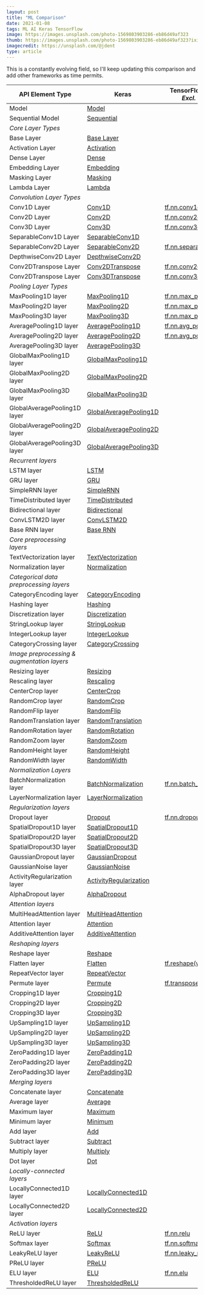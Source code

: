 ```yaml
---
layout: post
title: "ML Comparison"
date: 2021-01-08
tags: ML AI Keras TensorFlow
image: https://images.unsplash.com/photo-1569803903286-eb86d49af323
thumb: https://images.unsplash.com/photo-1569803903286-eb86d49af323?ixid=MXwxMjA3fDB8MHxzZWFyY2h8MTN8fGNvbXBhcmlzb258ZW58MHx8MHw%3D&ixlib=rb-1.2.1&auto=format&fit=crop&w=500&q=60
imagecredit: https://unsplash.com/@jdent
type: article
---
```


This is a constantly evolving field, so I'll keep updating this comparison and add other frameworks as time permits.


| API Element Type                            | Keras                                                                                                              | TensorFlow (Python)  *Excl. tf.keras*                                                                             |     |
| ------------------------------------------- | ------------------------------------------------------------------------------------------------------------------ | ------------------------------------------------------------------------------------------------- | --- |
| Model                                       | [Model](https://keras.io/api/models/model/)                                                                        |                                                                                                   |     |
| Sequential Model                            | [Sequential](https://keras.io/api/models/sequential/#sequential-class)                                             |                                                                                                   |     |
| *Core Layer Types*                          |
| Base Layer                                  | [Base Layer](https://keras.io/api/layers/base_layer/)                                                              |                                                                                                   |     |
| Activation Layer                            | [Activation](https://keras.io/api/layers/core_layers/activation)                                                   |                                                                                                   |     |
| Dense Layer                                 | [Dense](https://keras.io/api/layers/core_layers/dense)                                                             |                                                                                                   |     |
| Embedding Layer                             | [Embedding](https://keras.io/api/layers/core_layers/embedding)                                                     |                                                                                                   |     |
| Masking Layer                               | [Masking](https://keras.io/api/layers/core_layers/masking)                                                         |                                                                                                   |     |
| Lambda Layer                                | [Lambda](https://keras.io/api/layers/core_layers/lambda)                                                           |                                                                                                   |     |
| *Convolution Layer Types*                   |
| Conv1D Layer                                | [Conv1D](https://keras.io/api/layers/convolution_layers/convolution1d)                                             | [tf.nn.conv1d](https://www.tensorflow.org/api_docs/python/tf/nn/conv1d)                           |     |
| Conv2D Layer                                | [Conv2D](https://keras.io/api/layers/convolution_layers/convolution2d)                                             | [tf.nn.conv2d](https://www.tensorflow.org/api_docs/python/tf/nn/conv2d)                           |     |
| Conv3D Layer                                | [Conv3D](https://keras.io/api/layers/convolution_layers/convolution3d)                                             | [tf.nn.conv3d](https://www.tensorflow.org/api_docs/python/tf/nn/conv3d)                           |     |
| SeparableConv1D Layer                       | [SeparableConv1D](https://keras.io/api/layers/convolution_layers/separable_convolution1d)                          | []()                                                                                              |     |
| SeparableConv2D Layer                       | [SeparableConv2D](https://keras.io/api/layers/convolution_layers/separable_convolution2d)                          | [tf.nn.separable_conv2d](https://www.tensorflow.org/api_docs/python/tf/nn/separable_conv2d)       |     |
| DepthwiseConv2D Layer                       | [DepthwiseConv2D](https://keras.io/api/layers/convolution_layers/depthwise_convolution2d)                          | []()                                                                                              |     |
| Conv2DTranspose Layer                       | [Conv2DTranspose](https://keras.io/api/layers/convolution_layers/convolution2d_transpose)                          | [tf.nn.conv2d_transpose](https://www.tensorflow.org/api_docs/python/tf/nn/conv2d_transpose)       |     |
| Conv2DTranspose Layer                       | [Conv3DTranspose](https://keras.io/api/layers/convolution_layers/convolution3d_transpose)                          | [tf.nn.conv3d_transpose](https://www.tensorflow.org/api_docs/python/tf/nn/conv3d_transpose)       |     |
| *Pooling Layer Types*                       |
| MaxPooling1D layer                          | [MaxPooling1D](https://keras.io/api/layers/pooling_layers/max_pooling1d)                                           | [tf.nn.max_pool1d](https://www.tensorflow.org/api_docs/python/tf/nn/max_pool1d)                   |     |
| MaxPooling2D layer                          | [MaxPooling2D](https://keras.io/api/layers/pooling_layers/max_pooling2d)                                           | [tf.nn.max_pool2d](https://www.tensorflow.org/api_docs/python/tf/nn/max_pool2d)                   |     |
| MaxPooling3D layer                          | [MaxPooling3D](https://keras.io/api/layers/pooling_layers/max_pooling3d)                                           | [tf.nn.max_pool3d](https://www.tensorflow.org/api_docs/python/tf/nn/max_pool3d)                   |
| AveragePooling1D layer                      | [AveragePooling1D](https://keras.io/api/layers/pooling_layers/average_pooling1d)                                   | [tf.nn.avg_pool1d](https://www.tensorflow.org/api_docs/python/tf/nn/avg_pool1d)                   |     |
| AveragePooling2D layer                      | [AveragePooling2D](https://keras.io/api/layers/pooling_layers/average_pooling2d)                                   | [tf.nn.avg_pool2d](https://www.tensorflow.org/api_docs/python/tf/nn/avg_pool2d)                   |     |
| AveragePooling3D layer                      | [AveragePooling3D](https://keras.io/api/layers/pooling_layers/average_pooling3d)                                   | []()                                                                                              |     |
| GlobalMaxPooling1D layer                    | [GlobalMaxPooling1D](https://keras.io/api/layers/pooling_layers/global_max_pooling1d)                              | []()                                                                                              |     |
| GlobalMaxPooling2D layer                    | [GlobalMaxPooling2D](https://keras.io/api/layers/pooling_layers/global_max_pooling2d)                              | []()                                                                                              |
| GlobalMaxPooling3D layer                    | [GlobalMaxPooling3D](https://keras.io/api/layers/pooling_layers/global_max_pooling3d)                              | []()                                                                                              |
| GlobalAveragePooling1D layer                | [GlobalAveragePooling1D](https://keras.io/api/layers/pooling_layers/global_average_pooling1d)                      | []()                                                                                              |
| GlobalAveragePooling2D layer                | [GlobalAveragePooling2D](https://keras.io/api/layers/pooling_layers/global_average_pooling2d)                      | []()                                                                                              |
| GlobalAveragePooling3D layer                | [GlobalAveragePooling3D](https://keras.io/api/layers/pooling_layers/global_average_pooling3d)                      | []()                                                                                              |
| *Recurrent layers*                          |
| LSTM layer                                  | [LSTM](https://keras.io/api/layers/recurrent_layers/lstm)                                                          |
| GRU layer                                   | [GRU](https://keras.io/api/layers/recurrent_layers/gru)                                                            |
| SimpleRNN layer                             | [SimpleRNN](https://keras.io/api/layers/recurrent_layers/simple_rnn)                                               |
| TimeDistributed layer                       | [TimeDistributed](https://keras.io/api/layers/recurrent_layers/time_distributed)                                   |
| Bidirectional layer                         | [Bidirectional](https://keras.io/api/layers/recurrent_layers/bidirectional)                                        |
| ConvLSTM2D layer                            | [ConvLSTM2D](https://keras.io/api/layers/recurrent_layers/conv_lstm2d)                                             |
| Base RNN layer                              | [Base RNN](https://keras.io/api/layers/recurrent_layers/rnn)                                                       |
| *Core preprocessing layers*                 |
| TextVectorization layer                     | [TextVectorization](https://keras.io/api/layers/preprocessing_layers/core_preprocessing_layers/text_vectorization) |
| Normalization layer                         | [Normalization](https://keras.io/api/layers/preprocessing_layers/core_preprocessing_layers/normalization)          |
| *Categorical data preprocessing layers*     |
| CategoryEncoding layer                      | [CategoryEncoding](https://keras.io/api/layers/preprocessing_layers/categorical/category_encoding)                 |
| Hashing layer                               | [Hashing](https://keras.io/api/layers/preprocessing_layers/categorical/hashing)                                    |
| Discretization layer                        | [Discretization](https://keras.io/api/layers/preprocessing_layers/categorical/discretization)                      |
| StringLookup layer                          | [StringLookup](https://keras.io/api/layers/preprocessing_layers/categorical/string_lookup)                         |
| IntegerLookup layer                         | [IntegerLookup](https://keras.io/api/layers/preprocessing_layers/categorical/integer_lookup)                       |
| CategoryCrossing layer                      | [CategoryCrossing](https://keras.io/api/layers/preprocessing_layers/categorical/category_crossing)                 |
| *Image preprocessing & augmentation layers* |
| Resizing layer                              | [Resizing](https://keras.io/api/layers/preprocessing_layers/image_preprocessing/resizing)                          |
| Rescaling layer                             | [Rescaling](https://keras.io/api/layers/preprocessing_layers/image_preprocessing/rescaling)                        |
| CenterCrop layer                            | [CenterCrop](https://keras.io/api/layers/preprocessing_layers/image_preprocessing/center_crop)                     |
| RandomCrop layer                            | [RandomCrop](https://keras.io/api/layers/preprocessing_layers/image_preprocessing/random_crop)                     |
| RandomFlip layer                            | [RandomFlip](https://keras.io/api/layers/preprocessing_layers/image_preprocessing/random_flip)                     |
| RandomTranslation layer                     | [RandomTranslation](https://keras.io/api/layers/preprocessing_layers/image_preprocessing/random_translation)       |
| RandomRotation layer                        | [RandomRotation](https://keras.io/api/layers/preprocessing_layers/image_preprocessing/random_rotation)             |
| RandomZoom layer                            | [RandomZoom](https://keras.io/api/layers/preprocessing_layers/image_preprocessing/random_zoom)                     |
| RandomHeight layer                          | [RandomHeight](https://keras.io/api/layers/preprocessing_layers/image_preprocessing/random_height)                 |
| RandomWidth layer                           | [RandomWidth](https://keras.io/api/layers/preprocessing_layers/image_preprocessing/random_width)                   |
| *Normalization Layers*                      |
| BatchNormalization layer                    | [BatchNormalization](https://keras.io/api/layers/normalization_layers/batch_normalization)                         | [tf.nn.batch_normalization](https://www.tensorflow.org/api_docs/python/tf/nn/batch_normalization) |
| LayerNormalization layer                    | [LayerNormalization](https://keras.io/api/layers/normalization_layers/layer_normalization)                         |
| *Regularization layers*                     |
| Dropout layer                               | [Dropout](https://keras.io/api/layers/regularization_layers/dropout)                                               | [tf.nn.dropout](https://www.tensorflow.org/api_docs/python/tf/nn/dropout)                         |
| SpatialDropout1D layer                      | [SpatialDropout1D](https://keras.io/api/layers/regularization_layers/spatial_dropout1d)                            |
| SpatialDropout2D layer                      | [SpatialDropout2D](https://keras.io/api/layers/regularization_layers/spatial_dropout2d)                            |
| SpatialDropout3D layer                      | [SpatialDropout3D](https://keras.io/api/layers/regularization_layers/spatial_dropout3d)                            |
| GaussianDropout layer                       | [GaussianDropout](https://keras.io/api/layers/regularization_layers/gaussian_dropout)                              |
| GaussianNoise layer                         | [GaussianNoise](https://keras.io/api/layers/regularization_layers/gaussian_noise)                                  |
| ActivityRegularization layer                | [ActivityRegularization](https://keras.io/api/layers/regularization_layers/activity_regularization)                |
| AlphaDropout layer                          | [AlphaDropout](https://keras.io/api/layers/regularization_layers/alpha_dropout)                                    |
| *Attention layers*                          |
| MultiHeadAttention layer                    | [MultiHeadAttention](https://keras.io/api/layers/attention_layers/multi_head_attention)                            |
| Attention layer                             | [Attention](https://keras.io/api/layers/attention_layers/attention)                                                |
| AdditiveAttention layer                     | [AdditiveAttention](https://keras.io/api/layers/attention_layers/additive_attention)                               |
| *Reshaping layers*                          |
| Reshape layer                               | [Reshape](https://keras.io/api/layers/reshaping_layers/reshape)                                                    |
| Flatten layer                               | [Flatten](https://keras.io/api/layers/reshaping_layers/flatten)                                                    | [tf.reshape(w,[-1])](https://www.tensorflow.org/api_docs/python/tf/reshape)                       |
| RepeatVector layer                          | [RepeatVector](https://keras.io/api/layers/reshaping_layers/repeat_vector)                                         |
| Permute layer                               | [Permute](https://keras.io/api/layers/reshaping_layers/permute)                                                    | [tf.transpose](https://www.tensorflow.org/api_docs/python/tf/transpose)                           |
| Cropping1D layer                            | [Cropping1D](https://keras.io/api/layers/reshaping_layers/cropping1d)                                              |
| Cropping2D layer                            | [Cropping2D](https://keras.io/api/layers/reshaping_layers/cropping2d)                                              |
| Cropping3D layer                            | [Cropping3D](https://keras.io/api/layers/reshaping_layers/cropping3d)                                              |
| UpSampling1D layer                          | [UpSampling1D](https://keras.io/api/layers/reshaping_layers/up_sampling1d)                                         |
| UpSampling2D layer                          | [UpSampling2D](https://keras.io/api/layers/reshaping_layers/up_sampling2d)                                         |
| UpSampling3D layer                          | [UpSampling3D](https://keras.io/api/layers/reshaping_layers/up_sampling3d)                                         |
| ZeroPadding1D layer                         | [ZeroPadding1D](https://keras.io/api/layers/reshaping_layers/zero_padding1d)                                       |
| ZeroPadding2D layer                         | [ZeroPadding2D](https://keras.io/api/layers/reshaping_layers/zero_padding2d)                                       |
| ZeroPadding3D layer                         | [ZeroPadding3D](https://keras.io/api/layers/reshaping_layers/zero_padding3d)                                       |
| *Merging layers*                            |
| Concatenate layer                           | [Concatenate](https://keras.io/api/layers/merging_layers/concatenate)                                              |
| Average layer                               | [Average](https://keras.io/api/layers/merging_layers/average)                                                      |
| Maximum layer                               | [Maximum](https://keras.io/api/layers/merging_layers/maximum)                                                      |
| Minimum layer                               | [Minimum](https://keras.io/api/layers/merging_layers/minimum)                                                      |
| Add layer                                   | [Add](https://keras.io/api/layers/merging_layers/add)                                                              |
| Subtract layer                              | [Subtract](https://keras.io/api/layers/merging_layers/subtract)                                                    |
| Multiply layer                              | [Multiply](https://keras.io/api/layers/merging_layers/multiply)                                                    |
| Dot layer                                   | [Dot](https://keras.io/api/layers/merging_layers/dot)                                                              |
| *Locally-connected layers*                  |
| LocallyConnected1D layer                    | [LocallyConnected1D](https://keras.io/api/layers/locally_connected_layers/locall_connected1d)                      |
| LocallyConnected2D layer                    | [LocallyConnected2D](https://keras.io/api/layers/locally_connected_layers/locall_connected2d)                      |
| *Activation layers*                         |
| ReLU layer                                  | [ReLU](https://keras.io/api/layers/activation_layers/relu)                                                         | [tf.nn.relu](https://www.tensorflow.org/api_docs/python/tf/nn/relu)                               |
| Softmax layer                               | [Softmax](https://keras.io/api/layers/activation_layers/softmax)                                                   | [tf.nn.softmax](https://www.tensorflow.org/api_docs/python/tf/nn/softmax)                         |
| LeakyReLU layer                             | [LeakyReLU](https://keras.io/api/layers/activation_layers/leaky_relu)                                              | [tf.nn.leaky_relu](https://www.tensorflow.org/api_docs/python/tf/nn/leaky_relu)                   |
| PReLU layer                                 | [PReLU](https://keras.io/api/layers/activation_layers/prelu)                                                       |
| ELU layer                                   | [ELU](https://keras.io/api/layers/activation_layers/elu)                                                           | [tf.nn.elu](https://www.tensorflow.org/api_docs/python/tf/nn/elu)                                 |
| ThresholdedReLU layer                       | [ThresholdedReLU](https://keras.io/api/layers/activation_layers/threshold_relu)                                    |